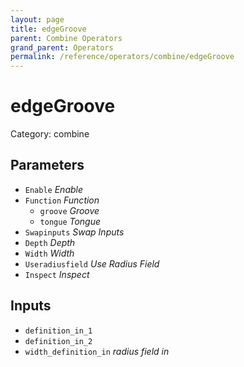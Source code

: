 ```yaml
---
layout: page
title: edgeGroove
parent: Combine Operators
grand_parent: Operators
permalink: /reference/operators/combine/edgeGroove
---
```


# edgeGroove

Category: combine



## Parameters

* `Enable` *Enable*
* `Function` *Function*
  * `groove` *Groove*
  * `tongue` *Tongue*
* `Swapinputs` *Swap Inputs*
* `Depth` *Depth*
* `Width` *Width*
* `Useradiusfield` *Use Radius Field*
* `Inspect` *Inspect*

## Inputs

* `definition_in_1`
* `definition_in_2`
* `width_definition_in` *radius field in*